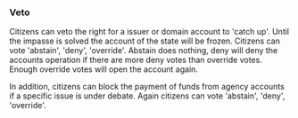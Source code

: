 ### Veto



Citizens can veto the right for a issuer or domain account to 'catch up'. Until the impasse is solved the account of the state will be frozen. Citizens can vote 'abstain', 'deny', 'override'. Abstain does nothing, deny will deny the accounts operation if there are more deny votes than override votes. Enough override votes will open the account again.



In addition, citizens can block the payment of funds from agency accounts if a specific issue is under debate. Again citizens can vote 'abstain', 'deny', 'override'.
